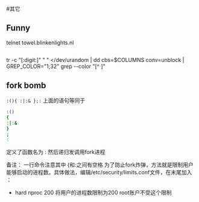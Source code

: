 #其它

## Funny

telnet towel.blinkenlights.nl

## 
tr -c "[:digit:]" " " </dev/urandom | dd cbs=$COLUMNS conv=unblock | GREP_COLOR="1;32" grep --color "[^ ]"

## fork bomb
`:(){ :|:& };:`
上面的语句等同于
```bash
:()
{
:|:&
}
;
:
```
定义了函数名为 : 然后递归发调用fork进程

备注： 一行命令注意其中 {和:之间有空格
为了防止fork炸弹，方法就是限制用户能够启动的进程数。具体做法，编辑/etc/security/limits.conf文件，在末尾加入 ：
* hard nproc 200
将用户的进程数限制为200
root账户不受这个限制
 